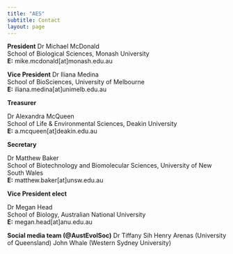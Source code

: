```yaml
---
title: "AES"
subtitle: Contact
layout: page
---
```

**President**
Dr Michael McDonald  
School of Biological Sciences, Monash University  
**E:** mike.mcdonald[at]monash.edu.au 

**Vice President**
Dr Iliana Medina  
School of BioSciences, University of Melbourne  
**E:** iliana.medina[at]unimelb.edu.au 

**Treasurer**

Dr Alexandra McQueen  
School of Life & Environmental Sciences, Deakin University  
**E:** a.mcqueen[at]deakin.edu.au

**Secretary**

Dr Matthew Baker  
School of Biotechnology and Biomolecular Sciences, University of New South Wales  
**E:** matthew.baker[at]unsw.edu.au 

**Vice President elect**

Dr Megan Head  
School of Biology, Australian National University  
**E:** megan.head[at]anu.edu.au

**Social media team (@AustEvolSoc)**
Dr Tiffany Sih
Henry Arenas (University of Queensland)
John Whale (Western Sydney University)
